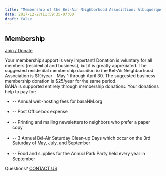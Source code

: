```yaml
---
title: "Membership of the Bel-Air Neighborhood Association: Albuquerque, New Mexico (NM)"
date: 2017-12-27T11:59:35-07:00
draft: false
---
```


<section class="middle-content">
	<h2>Membership</h2>
	<p><a class="button" href="https://mkt.com/bel-air-neighborhood-association">Join / Donate</a></p>
	<p>Your membership support is very important! Donation is voluntary for all members (residential and business), but it is greatly appreciated. The suggested residential membership donation to the Bel-Air Neighborhood Association is $10/year - May 1 through April 30. The suggested business membership donation is $25/year for the same period.
<br />	
BANA is supported entirely through membership donations. Your donations help to pay for:
	<ul>
		<li>-- Annual web-hosting fees for banaNM.org</li>
		<br />
		<li>-- Post Office box expense</li>
		<br />
		<li>-- Printing and mailing newsletters to neighbors who prefer a paper copy</li>
		<br />
		<li>-- 3 Annual Bel-Air Saturday Clean-up Days which occur on the 3rd Saturday of May, July, and September</li>
		<br />
		<li>-- Food and supplies for the Annual Park Party held every year in September</li>
	</ul>
	</p>
	<p>Questions? <a href="/page/contact/">CONTACT US</a></p>
</section>

